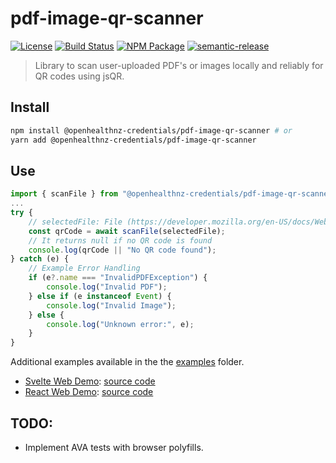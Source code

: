 # pdf-image-qr-scanner

[![License][]](LICENSE)
[![Build Status]](https://github.com/openhealthnz-credentials/pdf-image-qr-scanner/actions/workflows/ci.yml)
[![NPM Package]](https://npmjs.org/package/@openhealthnz-credentials/pdf-image-qr-scanner)
[![semantic-release]](https://github.com/semantic-release/semantic-release)

[license]: https://img.shields.io/badge/MIT-blue.svg
[build status]: https://github.com/openhealthnz-credentials/pdf-image-qr-scanner/actions/workflows/ci.yml/badge.svg
[npm package]: https://img.shields.io/npm/v/@openhealthnz-credentials/pdf-image-qr-scanner.svg
[code coverage]: https://codecov.io/gh/openhealthnz-credentials/pdf-image-qr-scanner/branch/master/graph/badge.svg
[semantic-release]: https://img.shields.io/badge/%20%20%F0%9F%93%A6%F0%9F%9A%80-semantic--release-e10079.svg

> Library to scan user-uploaded PDF's or images locally and reliably for QR codes using jsQR.

## Install

```bash
npm install @openhealthnz-credentials/pdf-image-qr-scanner # or
yarn add @openhealthnz-credentials/pdf-image-qr-scanner
```

## Use

```typescript
import { scanFile } from "@openhealthnz-credentials/pdf-image-qr-scanner";
...
try {
    // selectedFile: File (https://developer.mozilla.org/en-US/docs/Web/API/File)
    const qrCode = await scanFile(selectedFile);
    // It returns null if no QR code is found
    console.log(qrCode || "No QR code found");
} catch (e) {
    // Example Error Handling
    if (e?.name === "InvalidPDFException") {
        console.log("Invalid PDF");
    } else if (e instanceof Event) {
        console.log("Invalid Image");
    } else {
        console.log("Unknown error:", e);
    }
}

```

Additional examples available in the the [examples](./examples/) folder.
 - [Svelte Web Demo](https://svelte-pdf-image-scanner.fallstop.workers.dev/): [source code](./examples/svelte)
 - [React Web Demo](https://react-pdf-image-qr-scanner.pages.dev/): [source code](./examples/react)

## TODO:
 - Implement AVA tests with browser polyfills.
